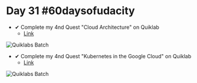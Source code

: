 # Day 31 #60daysofudacity

- ✔ Complete my 4nd Quest "Cloud Architecture" on Quiklab 
    - [Link](https://www.qwiklabs.com/public_profiles/380e11e3-49d3-41b9-90c4-0728b0a5a5b3)

![Quiklabs Batch](https://cdn.qwiklabs.com/J7w%2BiG9bhSHNY4X72mtHLC%2F9tjLpwxheGh3O3hMfXlA%3D)

- ✔ Complete my 4nd Quest "Kubernetes in the Google Cloud" on Quiklab 
    - [Link](https://www.qwiklabs.com/public_profiles/380e11e3-49d3-41b9-90c4-0728b0a5a5b3)

![Quiklabs Batch](https://cdn.qwiklabs.com/xtrqRr7DTWbkGgJtOBpaZvoZm1uovyQXkOFx%2BNV2spA%3D)
